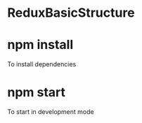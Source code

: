 # ReduxBasicStructure

# npm install

To install dependencies 

# npm start

To start in development mode
